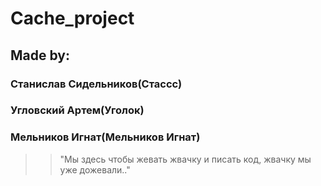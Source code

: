 # Cache_project
## Made by: 
###	 Станислав Сидельников(Стассс)
###	 Угловский Артем(Уголок)
###	 Мельников Игнат(Мельников Игнат)
>>"Мы здесь чтобы жевать жвачку и писать код, жвачку мы уже дожевали.."
